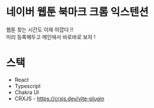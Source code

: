 # 네이버 웹툰 북마크 크롬 익스텐션
웹툰 찾는 시간도 이제 아깝다 !! <br>
미리 등록해두고 메인에서 바로바로 보자 !

# 스택
- React
- Typescript
- Chakra UI
- CRXJS - https://crxjs.dev/vite-plugin
